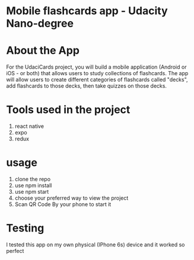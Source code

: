 # Mobile flashcards app - Udacity Nano-degree

# About the App

For the UdaciCards project, you will build a mobile application (Android or iOS - or both) that allows users to study collections of flashcards. The app will allow users to create different categories of flashcards called "decks", add flashcards to those decks, then take quizzes on those decks.

# Tools used in the project

1. react native
2. expo
3. redux

# usage

1. clone the repo
2. use npm install
3. use npm start
4. choose your preferred way to view the project
5. Scan QR Code By your phone to start it

# Testing

I tested this app on my own physical (IPhone 6s) device and it worked so perfect
